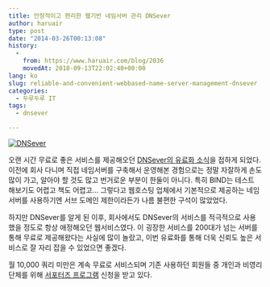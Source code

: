 ```yaml
---
title: 안정적이고 편리한 웹기반 네임서버 관리 DNSever
author: haruair
type: post
date: "2014-03-26T00:13:08"
history:
  - 
    from: https://www.haruair.com/blog/2036
    movedAt: 2018-09-13T22:02:40+00:00
lang: ko
slug: reliable-and-convenient-webbased-name-server-management-dnsever
categories:
  - 두루두루 IT
tags:
  - dnsever

---
```

<a href="http://www.dnsever.com" target="dnsever"><img src="https://kr.dnsever.com/image/logo-kr.gif?w=660&#038;ssl=1" alt="DNSever" data-recalc-dims="1" /></a>

오랜 시간 무료로 좋은 서비스를 제공해오던 [DNSever의 유료화 소식][1]을 접하게 되었다. 이전에 회사 다니며 직접 네임서버를 구축해서 운영해본 경험으로는 정말 자잘하게 손도 많이 가고, 알아야 할 것도 많고 번거로운 부분이 한둘이 아니다. 특히 BIND는 테스트 해보기도 어렵고 책도 어렵고&#8230; 그렇다고 웹호스팅 업체에서 기본적으로 제공하는 네임서버를 사용하기엔 서브 도메인 제한이라든가 나름 불편한 구석이 많았었다.

하지만 DNSever를 알게 된 이후, 회사에서도 DNSever의 서비스를 적극적으로 사용했을 정도로 항상 애정해오던 웹서비스였다. 이 굉장한 서비스를 200대가 넘는 서버를 통해 무료로 제공해왔다는 사실에 많이 놀랐고, 이번 유료화를 통해 더욱 신뢰도 높은 서비스로 잘 자리 잡을 수 있었으면 좋겠다.

월 10,000 쿼리 미만은 계속 무료로 서비스되며 기존 사용하던 회원들 중 개인과 비영리 단체를 위해 [서포터즈 프로그램][2] 신청을 받고 있다.

 [1]: http://blog.kr.dnsever.com/?p=206
 [2]: https://kr.dnsever.com/index.html?selected_menu=supporters